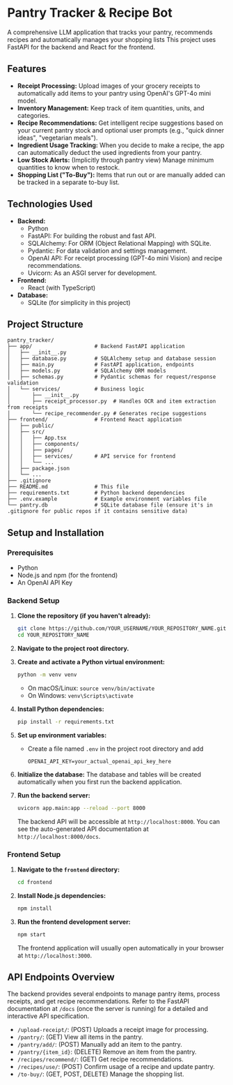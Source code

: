 # Pantry Tracker & Recipe Bot

A comprehensive LLM application that tracks your pantry, recommends recipes and automatically manages your shopping lists
This project uses FastAPI for the backend and React for the frontend.

## Features

- **Receipt Processing:** Upload images of your grocery receipts to automatically add items to your pantry using OpenAI's GPT-4o mini model.
- **Inventory Management:** Keep track of item quantities, units, and categories.
- **Recipe Recommendations:** Get intelligent recipe suggestions based on your current pantry stock and optional user prompts (e.g., "quick dinner ideas", "vegetarian meals").
- **Ingredient Usage Tracking:** When you decide to make a recipe, the app can automatically deduct the used ingredients from your pantry.
- **Low Stock Alerts:** (Implicitly through pantry view) Manage minimum quantities to know when to restock.
- **Shopping List ("To-Buy"):** Items that run out or are manually added can be tracked in a separate to-buy list.

## Technologies Used

- **Backend:**
  - Python
  - FastAPI: For building the robust and fast API.
  - SQLAlchemy: For ORM (Object Relational Mapping) with SQLite.
  - Pydantic: For data validation and settings management.
  - OpenAI API: For receipt processing (GPT-4o mini Vision) and recipe recommendations.
  - Uvicorn: As an ASGI server for development.
- **Frontend:**
  - React (with TypeScript)
- **Database:**
  - SQLite (for simplicity in this project)

## Project Structure

```
pantry_tracker/
├── app/                    # Backend FastAPI application
│   ├── __init__.py
│   ├── database.py         # SQLAlchemy setup and database session
│   ├── main.py             # FastAPI application, endpoints
│   ├── models.py           # SQLAlchemy ORM models
│   ├── schemas.py          # Pydantic schemas for request/response validation
│   └── services/           # Business logic
│       ├── __init__.py
│       ├── receipt_processor.py  # Handles OCR and item extraction from receipts
│       └── recipe_recommender.py # Generates recipe suggestions
├── frontend/               # Frontend React application
│   ├── public/
│   ├── src/
│   │   ├── App.tsx
│   │   ├── components/
│   │   ├── pages/
│   │   ├── services/       # API service for frontend
│   │   └── ...
│   ├── package.json
│   └── ...
├── .gitignore
├── README.md               # This file
├── requirements.txt        # Python backend dependencies
├── .env.example            # Example environment variables file
└── pantry.db               # SQLite database file (ensure it's in .gitignore for public repos if it contains sensitive data)
```

## Setup and Installation

### Prerequisites

- Python
- Node.js and npm (for the frontend)
- An OpenAI API Key

### Backend Setup

1.  **Clone the repository (if you haven't already):**

    ```bash
    git clone https://github.com/YOUR_USERNAME/YOUR_REPOSITORY_NAME.git
    cd YOUR_REPOSITORY_NAME
    ```

2.  **Navigate to the project root directory.**

3.  **Create and activate a Python virtual environment:**

    ```bash
    python -m venv venv
    ```

    - On macOS/Linux: `source venv/bin/activate`
    - On Windows: `venv\Scripts\activate`

4.  **Install Python dependencies:**

    ```bash
    pip install -r requirements.txt
    ```

5.  **Set up environment variables:**

    - Create a file named `.env` in the project root directory and add
      ```
      OPENAI_API_KEY=your_actual_openai_api_key_here
      ```

6.  **Initialize the database:**
    The database and tables will be created automatically when you first run the backend application.

7.  **Run the backend server:**
    ```bash
    uvicorn app.main:app --reload --port 8000
    ```
    The backend API will be accessible at `http://localhost:8000`. You can see the auto-generated API documentation at `http://localhost:8000/docs`.

### Frontend Setup

1.  **Navigate to the `frontend` directory:**

    ```bash
    cd frontend
    ```

2.  **Install Node.js dependencies:**

    ```bash
    npm install
    ```

3.  **Run the frontend development server:**
    ```bash
    npm start
    ```
    The frontend application will usually open automatically in your browser at `http://localhost:3000`.

## API Endpoints Overview

The backend provides several endpoints to manage pantry items, process receipts, and get recipe recommendations. Refer to the FastAPI documentation at `/docs` (once the server is running) for a detailed and interactive API specification.

- `/upload-receipt/`: (POST) Uploads a receipt image for processing.
- `/pantry/`: (GET) View all items in the pantry.
- `/pantry/add/`: (POST) Manually add an item to the pantry.
- `/pantry/{item_id}`: (DELETE) Remove an item from the pantry.
- `/recipes/recommend/`: (GET) Get recipe recommendations.
- `/recipes/use/`: (POST) Confirm usage of a recipe and update pantry.
- `/to-buy/`: (GET, POST, DELETE) Manage the shopping list.
